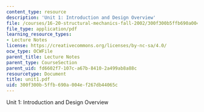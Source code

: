 ```yaml
---
content_type: resource
description: 'Unit 1: Introduction and Design Overview'
file: /courses/16-20-structural-mechanics-fall-2002/300f300b5ffb690a004ef267db44065c_unit1.pdf
file_type: application/pdf
learning_resource_types:
- Lecture Notes
license: https://creativecommons.org/licenses/by-nc-sa/4.0/
ocw_type: OCWFile
parent_title: Lecture Notes
parent_type: CourseSection
parent_uid: fd6602f7-107c-a67b-8410-2a499ab8a88c
resourcetype: Document
title: unit1.pdf
uid: 300f300b-5ffb-690a-004e-f267db44065c
---
```

Unit 1: Introduction and Design Overview